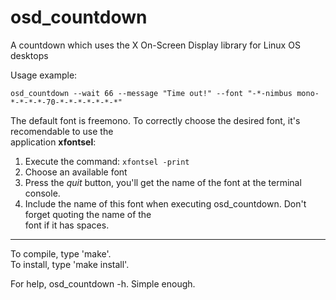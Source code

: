 # osd_countdown

A countdown which uses the X On-Screen Display library for Linux OS desktops

Usage example:

`osd_countdown --wait 66 --message "Time out!" --font "-*-nimbus mono-*-*-*-*-70-*-*-*-*-*-*-*"`

The default font is freemono. To correctly choose the desired font, it's recomendable to use the  
application **xfontsel**:
1. Execute the command: `xfontsel -print`
2. Choose an available font
3. Press the *quit* button, you'll get the name of the font at the terminal console.
4. Include the name of this font when executing osd_countdown. Don't forget quoting the name of the  
font if it has spaces.

---
To compile, type 'make'.  
To install, type 'make install'.  

For help, osd_countdown -h.  Simple enough.
